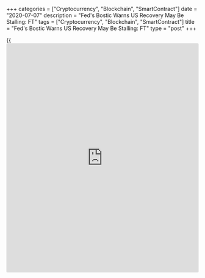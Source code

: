 +++
categories = ["Cryptocurrency", "Blockchain", "SmartContract"]
date = "2020-07-07"
description = "Fed's Bostic Warns US Recovery May Be Stalling: FT"
tags = ["Cryptocurrency", "Blockchain", "SmartContract"]
title = "Fed's Bostic Warns US Recovery May Be Stalling: FT"
type = "post"
+++

{{<iframe id="large-banner" src="https://www.bounty.group/#slide=15.0" width="100%" height="600" scrolling="no" style="border: 0px solid rgb(216, 221, 230); border-radius: 3px;">}}

US economic recovery may be "leveling off" as activity could be dampened
amid a recent surge in [coronavirus][1] infections, Raphael Bostic,
president of the Federal Reserve Bank of Atlanta, said in an interview
to the Financial Times.

Bostic cited high-frequency data that signaled that the economic
activity may be stalling both in [terms](https://www.fintechee.com/terms/) of [business][2] reopenings and
mobility, the interview published on the FT [website](https://www.playgroundfx.com/blog/website-for-forex-trading/) on Tuesday said.

"There are a couple of things that we are seeing and some of them are
troubling and might suggest that the trajectory of this recovery is
going to be a bit bumpier than it might otherwise," Bostic told FT.

The Fed is watching the trends very closely to understand exactly what's
happening, he added.

On Monday, analysts at Goldman Sachs projected that the US [economy][3]
is set to shrink at a faster rate this year than expected earlier. They
expect the economy to be back on track in September.

Analysts at the investment bank said the healthy rebound in consumer
services spending seen since mid-April appears likely to stall in July
and August as authorities impose further restrictions to contain the
Covid-19 spread.

For comments and feedback [contact](https://www.playgroundfx.com/contact/): editorial@rtt[news](https://www.letsplayfx.com/blog/forex-news-website/).com

[Economic News][3]

 **What parts of the world are seeing the best (and worst) economic
performances lately? Click[here][4] to check out our [Econ Scorecard][4]
and find out! See up-to-the-moment [ranking](https://www.playgroundfx.com/blog/crypto-exchange-ranking/)s for the best and worst
performers in [GDP][5], [unemployment rate][6], [inflation][7] and much
more.**

   1. www.rtt[news](https://www.letsplayfx.com/blog/forex-news-website/).com/list/coronavirus.aspx
   2. www.rtt[news](https://www.letsplayfx.com/blog/forex-news-website/).com/Content/Business.aspx
   3. www.rtt[news](https://www.letsplayfx.com/blog/forex-news-website/).com/Content/EconomicNews.aspx
   4. www.rtt[news](https://www.letsplayfx.com/blog/forex-news-website/).com/economic-scorecard/world-rank/unemployment-rate/highest-performance.aspx
   5. www.rtt[news](https://www.letsplayfx.com/blog/forex-news-website/).com/economic-scorecard/world-rank/GDP/highest-performance.aspx
   6. www.rtt[news](https://www.letsplayfx.com/blog/forex-news-website/).com/economic-scorecard/world-rank/unemployment-rate/lowest-performance.aspx
   7. www.rtt[news](https://www.letsplayfx.com/blog/forex-news-website/).com/economic-scorecard/world-rank/CPI/highest-performance.aspx